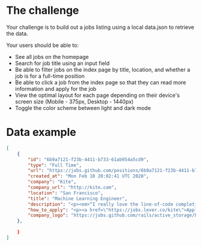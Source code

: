 # The challenge
Your challenge is to build out a jobs listing using a local data.json to retrieve the data.

Your users should be able to:
- See all jobs on the homepage
- Search for job title using an input field
- Be able to filter jobs on the index page by title, location, and whether a job is for a full-time position
- Be able to click a job from the index page so that they can read more information and apply for the job
- View the optimal layout for each page depending on their device's screen size (Mobile - 375px, Desktop - 1440px)
- Toggle the color scheme between light and dark mode

# Data example
```json
[
    {
        "id": "6b9a7121-f23b-4411-b733-61ab954a5cd9",
        "type": "Full Time",
        "url": "https://jobs.github.com/positions/6b9a7121-f23b-4411-b733-61ab954a5cd9",
        "created_at": "Mon Feb 10 20:02:41 UTC 2020",
        "company": "Kite",
        "company_url": "http://kite.com",
        "location": "San Francisco",
        "title": "Machine Learning Engineer",
        "description": "<p><em>“I really love the line-of-code completions in the new kite.com.” — Guido van Rossum, creator of Python</em></p>\n<p>Programmers spend too much time doing repetitive work — copying and pasting from StackOverflow, fixing simple errors, and writing boilerplate code. We're building an AI code engine that does this work for you. Programming using Kite is faster and more fun.</p>\n<p>Kite is well-funded by top investors in Silicon Valley, including the founders of PayPal, Stripe, Palantir, and Dropbox to name a few. We are looking to expand our 20-person startup with talented individuals who are interested in joining an early stage startup. The ideal candidate is excited to help guide the direction of our product and company. They will have a significant amount of ownership of critical technical components. Our team is growing rapidly and we hope you'll grow with us too!</p>\n<p><strong>What you'll do:</strong></p>\n<ul>\n<li>Work on exciting new applications for ML that combine large datasets with highly structured input and output spaces</li>\n<li>Use traditional ML techniques such as Probabilistic Graphical Models, SVMs, etc. along with the latest techniques from deep learning including graph neural networks</li>\n<li>Work with the Program Analysis Team to leverage techniques from static analysis to build rich representations of source code that are suitable for learning</li>\n<li>Work with the Program Analysis Team to improve the precision, robustness and scalability of traditional static analysis algorithms using techniques from machine learning</li>\n</ul>\n<p><strong>Who you are:</strong></p>\n<ul>\n<li>BA/BS degree or higher in Computer Science/Math/Physics or related technical field</li>\n<li>2+ years experience writing production-grade software</li>\n<li>Interest in pioneering the application of machine learning to code</li>\n<li>Experience with one or more general purpose programming languages including but not limited to: Java, C/C++ or Python</li>\n</ul>\n<p><strong>Preferred Qualifications:</strong></p>\n<ul>\n<li>MS degree or PhD in CS, Artificial Intelligence, Machine Learning, Math, Physics or related technical field</li>\n<li>Experience with one or more of the following: Natural Language Processing, text understanding, classification, pattern recognition, recommendation systems, targeting systems, ranking systems or similar</li>\n<li>Experience with Machine Learning Modeling</li>\n<li>Experience building complex software outside of frameworks or existing infrastructure</li>\n</ul>\n",
        "how_to_apply": "<p><a href=\"https://jobs.lever.co/kite\">Apply Here</a></p>\n",
        "company_logo": "https://jobs.github.com/rails/active_storage/blobs/eyJfcmFpbHMiOnsibWVzc2FnZSI6IkJBaHBBazkrIiwiZXhwIjpudWxsLCJwdXIiOiJibG9iX2lkIn19--553abf078bbf9211ad892d162c8c1d8abdf9449e/%2311182F%20-%20dark%20navy%202x%20Twitter%20Logo.png"
    },
    
    }
]
```